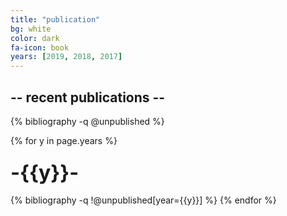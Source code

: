 ```yaml
---
title: "publication"
bg: white
color: dark
fa-icon: book
years: [2019, 2018, 2017]
---
```


<!-- <p>
<a href="https://scholar.google.com/citations?user=SkBxudIAAAAJ&hl=en&authuser=1">
  <i  class="ai ai-google-scholar fa-1x"></i>
   Google Scholar
</a>
</p> -->
##  -- recent publications --

{% bibliography -q @unpublished %}

{% for y in page.years %}
  <h3 class="year"><font size="+3">-{{y}}-</font></h3>
  {% bibliography  -q !@unpublished[year={{y}}] %}
{% endfor %}
